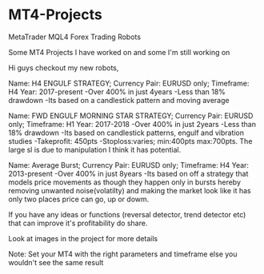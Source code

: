 # MT4-Projects
MetaTrader MQL4 Forex Trading Robots

Some MT4 Projects I have worked on and some I'm still working on 

Hi guys checkout my new robots,  

Name: H4 ENGULF STRATEGY;
Currency Pair: EURUSD only;
Timeframe: H4
Year: 2017-present
-Over 400% in just 4years 
-Less than 18% drawdown 
-Its based on a candlestick pattern and moving average


Name: FWD ENGULF MORNING STAR STRATEGY;
Currency Pair: EURUSD only; 
Timeframe: H1
Year: 2017-2018
-Over 400% in just 2years 
-Less than 18% drawdown -Its based on candlestick patterns, engulf and vibration studies 
-Takeprofit: 450pts -Stoploss:varies; min:400pts max:700pts. 
The large sl is due to manipulation I think it has potential. 


Name: Average Burst;
Currency Pair: EURUSD only; 
Timeframe: H4
Year: 2013-present
-Over 400% in just 8years 
-Its based on off a strategy that models price movements as though they happen only in bursts hereby removing 
unwanted noise(volatilty) and making the market look like it has only two places price can go, up or dowm.


If you have any ideas or functions (reversal detector, trend detector etc) that can improve it's profitability do share. 

Look at images in the project for more details 

Note: Set your MT4 with the right parameters and timeframe else you wouldn't see the same result
